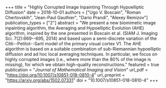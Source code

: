 +++
title = "Highly Corrupted Image Inpainting Through Hypoelliptic Diffusion"
date = 2018-10-01
authors = ["Ugo V. Boscain", "Roman Chertovskih", "Jean-Paul Gauthier", "Dario Prandi", "Alexey Remizov"]
publication_types = ["2"]
abstract = "We present a new biomimetic image inpainting algorithm, the Averaging and Hypoelliptic Evolution (AHE) algorithm, inspired by the one presented in Boscain et al. (SIAM J. Imaging Sci. 7(2):669--695, 2014) and based upon a semi-discrete variation of the Citti--Petitot--Sarti model of the primary visual cortex V1. The AHE algorithm is based on a suitable combination of sub-Riemannian hypoelliptic diffusion and ad hoc local averaging techniques. In particular, we focus on highly corrupted images (i.e., where more than the 80% of the image is missing), for which we obtain high-quality reconstructions."
featured = true
publication = "*Journal of Mathematical Imaging and Vision*"
url_pdf = "https://doi.org/10.1007/s10851-018-0810-4"
url_preprint = "https://arxiv.org/abs/1502.07331"
doi = "10.1007/s10851-018-0810-4"
+++

